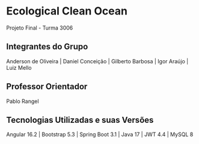 # Ecological Clean Ocean

Projeto Final - Turma 3006

## Integrantes do Grupo

Anderson de Oliveira | Daniel Conceição | Gilberto Barbosa | Igor Araújo | Luiz Mello

## Professor Orientador

Pablo Rangel

## Tecnologias Utilizadas e suas Versões

Angular 16.2 | Bootstrap 5.3 | Spring Boot 3.1 | Java 17 | JWT 4.4 | MySQL 8